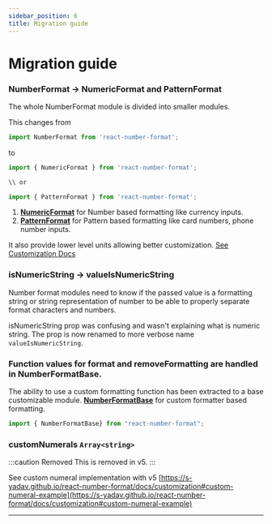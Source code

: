 ```yaml
---
sidebar_position: 6
title: Migration guide
---
```


# Migration guide

### NumberFormat -> NumericFormat and PatternFormat

The whole NumberFormat module is divided into smaller modules.

This changes from

```js
import NumberFormat from 'react-number-format';
```

to

```js
import { NumericFormat } from 'react-number-format';

\\ or

import { PatternFormat } from 'react-number-format';
```

1. [**NumericFormat**](/docs/numeric_format) for Number based formatting like currency inputs.
2. [**PatternFormat**](/docs/pattern_format) for Pattern based formatting like card numbers, phone number inputs.

It also provide lower level units allowing better customization. [See Customization Docs](/docs/customization)

### isNumericString -> valueIsNumericString

Number format modules need to know if the passed value is a formatting string or string representation of number to be able to properly separate format characters and numbers.

isNumericString prop was confusing and wasn't explaining what is numeric string. The prop is now renamed to more verbose name `valueIsNumericString`.

### Function values for format and removeFormatting are handled in NumberFormatBase.

The ability to use a custom formatting function has been extracted to a base customizable module. [**NumberFormatBase**](/docs/customization) for custom formatter based formatting.

```js
import { NumberFormatBase} from "react-number-format";
```

### customNumerals `Array<string>`

:::caution Removed
This is removed in v5.
:::

See custom numeral implementation with v5
[https://s-yadav.github.io/react-number-format/docs/customization#custom-numeral-example](https://s-yadav.github.io/react-number-format/docs/customization#custom-numeral-example)

---
